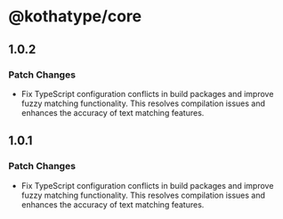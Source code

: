 # @kothatype/core

## 1.0.2

### Patch Changes

- Fix TypeScript configuration conflicts in build packages and improve fuzzy matching functionality. This resolves compilation issues and enhances the accuracy of text matching features.

## 1.0.1

### Patch Changes

- Fix TypeScript configuration conflicts in build packages and improve fuzzy matching functionality. This resolves compilation issues and enhances the accuracy of text matching features.
